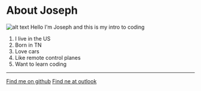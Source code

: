 # About Joseph
![alt text](http://www.kinyu-z.net/data/wallpapers/79/978391.jpg)
Hello I'm Joseph and this is my intro to coding
1. I live in the US
2. Born in TN
3. Love cars
4. Like remote control planes
5. Want to learn coding
---
[Find me on github](https://github.com/TDoc007)
[Find ne at outlook](doc2g00@hotmail.com)
